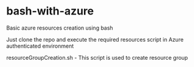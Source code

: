 # bash-with-azure
Basic azure resources creation using bash

Just clone the repo and execute the required resources script in Azure authenticated environment

resourceGroupCreation.sh - This script is used to create resource group
